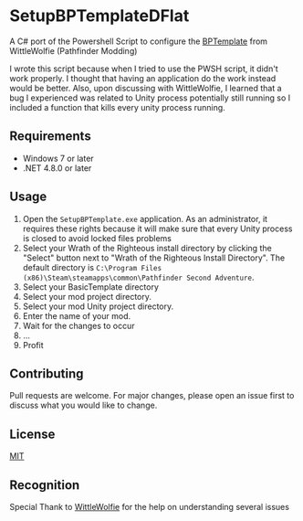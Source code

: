 
# SetupBPTemplateDFlat

A C# port of the Powershell Script to configure the [BPTemplate](https://github.com/WittleWolfie/BPCoreTemplate) from WittleWolfie (Pathfinder Modding)

I wrote this script because when I tried to use the PWSH script, it didn't work properly. I thought that having an application do the work instead would be better.
Also, upon discussing with WittleWolfie, I learned that a bug I experienced was related to Unity process potentially still running so I included a function that kills every unity process running.

## Requirements

- Windows 7 or later
- .NET 4.8.0 or later

## Usage

1. Open the `SetupBPTemplate.exe` application. As an administrator, it requires these rights because it will make sure that every Unity process is closed to avoid locked files problems
3. Select your Wrath of the Righteous install directory by clicking the "Select" button next to "Wrath of the Righteous Install Directory". The default directory is `C:\Program Files (x86)\Steam\steamapps\common\Pathfinder Second Adventure`.
4. Select your BasicTemplate directory 
5. Select your mod project directory.
5. Select your mod Unity project directory.
6. Enter the name of your mod.
7. Wait for the changes to occur
8. ...
9. Profit

## Contributing

Pull requests are welcome. For major changes, please open an issue first to discuss what you would like to change.

## License

[MIT](https://choosealicense.com/licenses/mit/)

## Recognition

Special Thank to [WittleWolfie](https://github.com/WittleWolfie) for the help on understanding several issues
